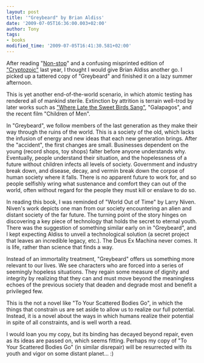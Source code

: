 ```yaml
---
layout: post
title: '"Greybeard" by Brian Aldiss'
date: '2009-07-05T16:36:00.003+02:00'
author: Tony
tags:
- books
modified_time: '2009-07-05T16:41:30.581+02:00'
---
```


After reading "[Non-stop](/2008-03-23-review-non-stop-by-brian-aldiss)" and a
confusing misprinted edition of
["Cryptozoic"](/2008-09-20-review-cryptozoic-by-brian-aldiss) last year, I
thought I would give Brian Aldiss another go. I picked up a tattered copy of
"Greybeard" and finished it on a lazy summer afternoon.

This is yet another end-of-the-world scenario, in which atomic testing has
rendered all of mankind sterile. Extinction by attrition is terrain well-trod
by later works such as ["Where Late the Sweet Birds
Sang"](/2008-03-08-review-where-late-sweet-birds-sang-by), "Galapagos", and the
recent film "Children of Men".

In "Greybeard", we follow members of the last generation as they make their way
through the ruins of the world. This is a society of the old, which lacks the
infusion of energy and new ideas that each new generation brings. After the
"accident", the first changes are small. Businesses dependent on the young
(record shops, toy shops) falter before anyone understands why. Eventually,
people understand their situation, and the hopelessness of a future without
children infects all levels of society. Government and industry break down, and
disease, decay, and vermin break down the corpse of human society where it
falls. There is no apparent future to work for, and so people selfishly wring
what sustenance and comfort they can out of the world, often without regard for
the people they must kill or enslave to do so. 

In reading this book, I was reminded of "World Out of Time" by Larry Niven.
Niven's work depicts one man from our society encountering an alien and distant
society of the far future. The turning point of the story hinges on discovering
a key piece of technology that holds the secret to eternal youth. There was the
suggestion of something similar early on in "Greybeard", and I kept expecting
Aldiss to unveil a technological solution (a secret project that leaves an
incredible legacy, etc.). The Deus Ex Machina never comes. It is life, rather
than science that finds a way.

Instead of an immortality treatment, "Greybeard" offers us something more
relevant to our lives. We see characters who are forced into a series of
seemingly hopeless situations. They regain some measure of dignity and
integrity by realizing that they can and must move beyond the meaningless echoes
of the previous society that deaden and degrade most and benefit a privileged
few.

This is the not a novel like "To Your Scattered Bodies Go", in which the things
that constrain us are set aside to allow us to realize our full potential.
Instead, it is a novel about the ways in which humans realize their potential in
spite of all constraints, and is well worth a read. 

I would loan you my copy, but its binding has decayed beyond repair, even as its
ideas are passed on, which seems fitting. Perhaps my copy of "To Your Scattered
Bodies Go" (in similar disrepair) will be resurrected with its youth and vigor
on some distant planet... :)